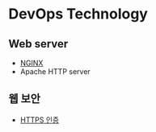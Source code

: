 # DevOps Technology

## Web server
- [NGINX](NGINX.md)
- Apache HTTP server

## 웹 보안
- [HTTPS 인증](HTTPS.md)
